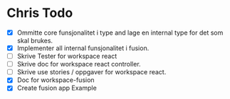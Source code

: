 # Chris Todo

- [x] Ommitte core funsjonalitet i type and lage en internal type for det som skal brukes.
- [x] Implementer all internal funsjonalitet i fusion.
- [ ] Skrive Tester for workspace react
- [ ] Skrive doc for workspace react controller.
- [ ] Skrive use stories / oppgaver for workspace react.
- [x] Doc for workspace-fusion
- [x] Create fusion app Example
